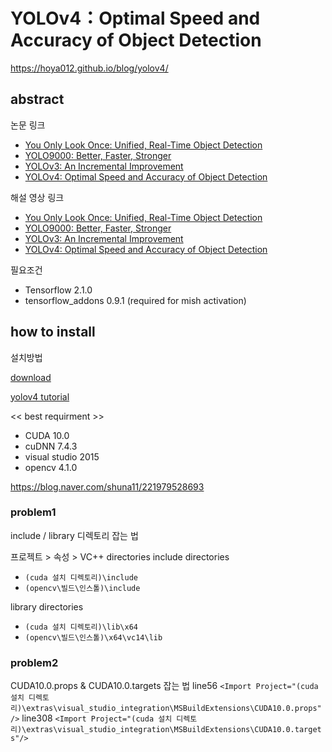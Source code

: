#  YOLOv4：Optimal Speed and Accuracy of Object Detection #

https://hoya012.github.io/blog/yolov4/

## abstract ##
논문 링크
* [You Only Look Once: Unified, Real-Time Object Detection](https://arxiv.org/abs/1506.02640)
* [YOLO9000: Better, Faster, Stronger](https://arxiv.org/abs/1612.08242)
* [YOLOv3: An Incremental Improvement](https://arxiv.org/abs/1804.02767)
* [YOLOv4: Optimal Speed and Accuracy of Object Detection](https://arxiv.org/abs/2004.10934)

해설 영상 링크
* [You Only Look Once: Unified, Real-Time Object Detection](https://www.youtube.com/watch?v=eTDcoeqj1_w)
* [YOLO9000: Better, Faster, Stronger](https://www.youtube.com/watch?v=6fdclSGgeio)
* [YOLOv3: An Incremental Improvement](https://www.youtube.com/watch?v=HMgcvgRrDcA)
* [YOLOv4: Optimal Speed and Accuracy of Object Detection](https://www.youtube.com/watch?v=CXRlpsFpVUE&feature=youtu.be)

필요조건
* Tensorflow 2.1.0
* tensorflow_addons 0.9.1 (required for mish activation)

## how to install ##
설치방법

[download](https://github.com/hunglc007/tensorflow-yolov4-tflite)

[yolov4 tutorial](https://youtu.be/sUxAVpzZ8hU)

<< best requirment >>
- CUDA 10.0
- cuDNN 7.4.3
- visual studio 2015
- opencv 4.1.0

https://blog.naver.com/shuna11/221979528693
### problem1 ###

include / library 디렉토리 잡는 법

프로젝트 > 속성 > VC++ directories
include directories
- ```(cuda 설치 디렉토리)\include```
- ```(opencv\빌드\인스톨)\include```

library directories
- ```(cuda 설치 디렉토리)\lib\x64```
- ```(opencv\빌드\인스톨)\x64\vc14\lib```

### problem2 ###

CUDA10.0.props & CUDA10.0.targets 잡는 법
line56
```<Import Project="(cuda 설치 디렉토리)\extras\visual_studio_integration\MSBuildExtensions\CUDA10.0.props"/>```
line308
```<Import Project="(cuda 설치 디렉토리)\extras\visual_studio_integration\MSBuildExtensions\CUDA10.0.targets"/>```
